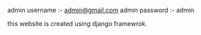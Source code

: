 admin username :- admin@gmail.com
admin password :- admin

this website is created using django framewrok.

